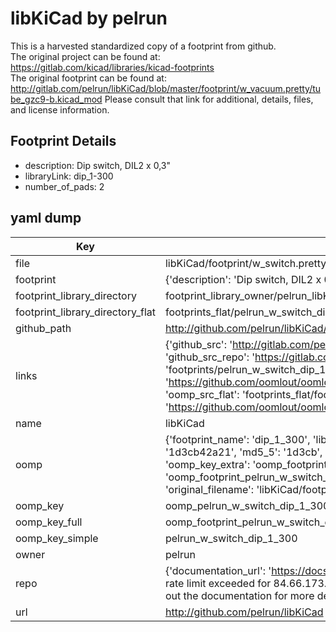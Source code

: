 # libKiCad by pelrun  
This is a harvested standardized copy of a footprint from github.  
The original project can be found at:  
https://gitlab.com/kicad/libraries/kicad-footprints  
The original footprint can be found at:
http://gitlab.com/pelrun/libKiCad/blob/master/footprint/w_vacuum.pretty/tube_gzc9-b.kicad_mod
Please consult that link for additional, details, files, and license information.  
## Footprint Details
* description: Dip switch, DIL2 x 0,3"  
* libraryLink: dip_1-300  
* number_of_pads: 2  
## yaml dump  
| Key | Value |  
| --- | --- |  
| file | libKiCad/footprint/w_switch.pretty/dip_1-300.kicad_mod |  
| footprint | {'description': 'Dip switch, DIL2 x 0,3"', 'libraryLink': 'dip_1-300', 'number_of_pads': 2} |  
| footprint_library_directory | footprint_library_owner/pelrun_libKiCad |  
| footprint_library_directory_flat | footprints_flat/pelrun_w_switch_dip_1_300/working |  
| github_path | http://github.com/pelrun/libKiCad/blob/master/footprint/w_switch.pretty/dip_1-300.kicad_mod |  
| links | {'github_src': 'http://gitlab.com/pelrun/libKiCad/blob/master/footprint/w_vacuum.pretty/tube_gzc9-b.kicad_mod', 'github_src_repo': 'https://gitlab.com/kicad/libraries/kicad-footprints', 'oomp_bot': 'footprints/pelrun_w_switch_dip_1_300/working', 'oomp_bot_github': 'https://github.com/oomlout/oomlout_oomp_footprint_bot/tree/main/footprints/pelrun_w_switch_dip_1_300/working', 'oomp_src_flat': 'footprints_flat/footprints_flat/pelrun_w_switch_dip_1_300/working', 'oomp_src_flat_github': 'https://github.com/oomlout/oomlout_oomp_footprint_src/tree/main/footprints_flat/pelrun_w_switch_dip_1_300/working'} |  
| name | libKiCad |  
| oomp | {'footprint_name': 'dip_1_300', 'library_name': 'w_switch', 'md5': '1d3cb42a218b9fa672e99810e0828d9d', 'md5_10': '1d3cb42a21', 'md5_5': '1d3cb', 'md5_6': '1d3cb4', 'oomp_key': 'oomp_pelrun_w_switch_dip_1_300', 'oomp_key_extra': 'oomp_footprint_pelrun_w_switch_dip_1_300', 'oomp_key_full': 'oomp_footprint_pelrun_w_switch_dip_1_300_1d3cb4', 'oomp_key_simple': 'pelrun_w_switch_dip_1_300', 'original_filename': 'libKiCad/footprint/w_switch.pretty/dip_1-300.kicad_mod', 'owner_name': 'pelrun'} |  
| oomp_key | oomp_pelrun_w_switch_dip_1_300 |  
| oomp_key_full | oomp_footprint_pelrun_w_switch_dip_1_300 |  
| oomp_key_simple | pelrun_w_switch_dip_1_300 |  
| owner | pelrun |  
| repo | {'documentation_url': 'https://docs.github.com/rest/overview/resources-in-the-rest-api#rate-limiting', 'message': "API rate limit exceeded for 84.66.173.59. (But here's the good news: Authenticated requests get a higher rate limit. Check out the documentation for more details.)"} |  
| url | http://github.com/pelrun/libKiCad |  

